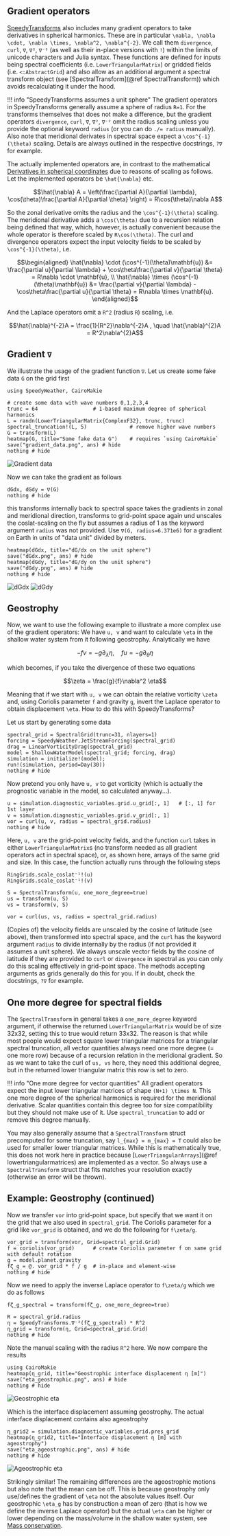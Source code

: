 ## Gradient operators

[SpeedyTransforms](@ref) also includes many gradient operators to take derivatives in
spherical harmonics. These are in particular ``\nabla, \nabla \cdot, \nabla \times,
\nabla^2, \nabla^{-2}``. We call them `divergence`, `curl`, `∇`, `∇²`, `∇⁻²`
(as well as their in-place versions with `!`) within the limits of unicode characters
and Julia syntax. These functions are defined for inputs being spectral coefficients
(i.e. `LowerTriangularMatrix`) or gridded fields (i.e. `<:AbstractGrid`) and
also allow as an additional argument a spectral transform object
(see [SpectralTransform](@ref SpectralTransform)) which avoids recalculating it
under the hood.

!!! info "SpeedyTransforms assumes a unit sphere"
    The gradient operators in SpeedyTransforms generally assume a sphere of radius ``R=1``.
    For the transforms themselves that does not make a difference, but the gradient operators
    `divergence`, `curl`, `∇`, `∇²`, `∇⁻²` omit the radius scaling unless you provide the optional
    keyword `radius` (or you can do `./= radius` manually). 
    Also note that meridional derivates in spectral space expect a ``\cos^{-1}(\theta)`` scaling.
    Details are always outlined in the respective docstrings, `?∇` for example.


The actually implemented operators are,
in contrast to the mathematical [Derivatives in spherical coordinates](@ref)
due to reasons of scaling as follows. Let the implemented operators be
``\hat{\nabla}`` etc.

```math
\hat{\nabla} A = \left(\frac{\partial A}{\partial \lambda}, \cos(\theta)\frac{\partial A}{\partial \theta} \right) =
R\cos(\theta)\nabla A
```
So the zonal derivative omits the radius and the ``\cos^{-1}(\theta)`` scaling.
The meridional derivative adds a ``\cos(\theta)`` due to a recursion relation
being defined that way, which, however, is actually convenient because the whole
operator is therefore scaled by ``R\cos(\theta)``. The curl and divergence operators
expect the input velocity fields to be scaled by ``\cos^{-1}(\theta)``, i.e.

```math
\begin{aligned}
\hat{\nabla} \cdot (\cos^{-1}(\theta)\mathbf{u}) &= \frac{\partial u}{\partial \lambda} +
\cos\theta\frac{\partial v}{\partial \theta} = R\nabla \cdot \mathbf{u}, \\
\hat{\nabla} \times (\cos^{-1}(\theta)\mathbf{u}) &= \frac{\partial v}{\partial \lambda} -
\cos\theta\frac{\partial u}{\partial \theta} = R\nabla \times \mathbf{u}.
\end{aligned}
```

And the Laplace operators omit a ``R^2`` (radius ``R``) scaling, i.e.

```math
\hat{\nabla}^{-2}A = \frac{1}{R^2}\nabla^{-2}A , \quad \hat{\nabla}^{2}A = R^2\nabla^{2}A
```
## Gradient `∇`

We illustrate the usage of the gradient function `∇`. Let us create some fake
data `G` on the grid first 

```@example gradient
using SpeedyWeather, CairoMakie

# create some data with wave numbers 0,1,2,3,4
trunc = 64                  # 1-based maximum degree of spherical harmonics
L = randn(LowerTriangularMatrix{ComplexF32}, trunc, trunc)
spectral_truncation!(L, 5)              # remove higher wave numbers
G = transform(L)
heatmap(G, title="Some fake data G")    # requires `using CairoMakie`
save("gradient_data.png", ans) # hide
nothing # hide
```
![Gradient data](gradient_data.png)

Now we can take the gradient as follows
```@example gradient
dGdx, dGdy = ∇(G)
nothing # hide
```
this transforms internally back to spectral space takes the gradients in
zonal and meridional direction, transforms to grid-point space again
und unscales the coslat-scaling on the fly but assumes a radius of 1
as the keyword argument `radius` was not provided.
Use `∇(G, radius=6.371e6)` for a gradient on Earth in units of "data unit"
divided by meters.

```@example gradient
heatmap(dGdx, title="dG/dx on the unit sphere")
save("dGdx.png", ans) # hide
heatmap(dGdy, title="dG/dy on the unit sphere")
save("dGdy.png", ans) # hide
nothing # hide
```
![dGdx](dGdx.png)
![dGdy](dGdy.png)

## Geostrophy

Now, we want to use the following example to illustrate a more complex
use of the gradient operators: We have ``u, v`` and want to calculate
``\eta`` in the shallow water system from it following geostrophy.
Analytically we have
```math
-fv = -g\partial_\lambda \eta, \quad fu = -g\partial_\theta \eta
```
which becomes, if you take the divergence of these two equations
```math
\zeta = \frac{g}{f}\nabla^2 \eta
```
Meaning that if we start with ``u, v`` we can obtain the relative vorticity
``\zeta`` and, using Coriolis parameter ``f`` and gravity ``g``, invert
the Laplace operator to obtain displacement ``\eta``. How to do this with
SpeedyTransforms? 

Let us start by generating some data
```@example gradient
spectral_grid = SpectralGrid(trunc=31, nlayers=1)
forcing = SpeedyWeather.JetStreamForcing(spectral_grid)
drag = LinearVorticityDrag(spectral_grid)
model = ShallowWaterModel(spectral_grid; forcing, drag)
simulation = initialize!(model);
run!(simulation, period=Day(30))
nothing # hide
```

Now pretend you only have `u, v` to get vorticity (which is actually the prognostic variable in the model,
so calculated anyway...).
```@example gradient
u = simulation.diagnostic_variables.grid.u_grid[:, 1]   # [:, 1] for 1st layer
v = simulation.diagnostic_variables.grid.v_grid[:, 1]
vor = curl(u, v, radius = spectral_grid.radius)
nothing # hide
```
Here, `u, v` are the grid-point velocity fields, and the function `curl` takes in either
`LowerTriangularMatrix`s (no transform needed as all gradient operators act in spectral space),
or, as shown here, arrays of the same grid and size. In this case, the function actually
runs through the following steps
```@example gradient
RingGrids.scale_coslat⁻¹!(u)
RingGrids.scale_coslat⁻¹!(v)

S = SpectralTransform(u, one_more_degree=true)
us = transform(u, S)
vs = transform(v, S)

vor = curl(us, vs, radius = spectral_grid.radius)
```
(Copies of) the velocity fields are unscaled by the cosine of latitude (see above),
then transformed into spectral space, and the `curl` has the keyword argument `radius`
to divide internally by the radius (if not provided it assumes a unit sphere).
We always unscale vector fields by the cosine of latitude if they are provided to
`curl` or `divergence` in spectral as you can only do this scaling
effectively in grid-point space. The methods accepting arguments as grids generally
do this for you. If in doubt, check the docstrings, `?∇` for example.

## One more degree for spectral fields

The `SpectralTransform` in general takes a `one_more_degree` keyword argument,
if otherwise the returned `LowerTriangularMatrix` would be of size 32x32, setting this
to true would return 33x32. The reason is that while most people would expect
square lower triangular matrices for a triangular spectral truncation, all vector quantities
always need one more degree (= one more row) because of a recursion relation in the
meridional gradient. So as we want to take the curl of `us, vs` here, they need this
additional degree, but in the returned lower triangular matrix this row is set to zero.

!!! info "One more degree for vector quantities"
    All gradient operators expect the input lower triangular matrices of shape ``(N+1) \times N``.
    This one more degree of the spherical harmonics is required for the meridional derivative.
    Scalar quantities contain this degree too for size compatibility but they should not
    make use of it. Use `spectral_truncation` to add or remove this degree manually.

You may also generally assume that a `SpectralTransform` struct precomputed for
some truncation, say ``l_{max} = m_{max} = T`` could also be used for smaller
lower triangular matrices. While this is mathematically true, this does not work
here in practice because [`LowerTriangularArrays`](@ref lowertriangularmatrices)
are implemented as a vector. So always use a `SpectralTransform` struct that
fits matches your resolution exactly (otherwise an error will be thrown).

## Example: Geostrophy (continued)

Now we transfer `vor` into grid-point space, but specify that we want it on the grid
that we also used in `spectral_grid`. The Coriolis parameter for a grid like `vor_grid`
is obtained, and we do the following for ``f\zeta/g``.

```@example gradient
vor_grid = transform(vor, Grid=spectral_grid.Grid)
f = coriolis(vor_grid)      # create Coriolis parameter f on same grid with default rotation
g = model.planet.gravity
fζ_g = @. vor_grid * f / g  # in-place and element-wise
nothing # hide
```
Now we need to apply the inverse Laplace operator to ``f\zeta/g`` which we do as follows

```@example gradient
fζ_g_spectral = transform(fζ_g, one_more_degree=true)

R = spectral_grid.radius
η = SpeedyTransforms.∇⁻²(fζ_g_spectral) * R^2
η_grid = transform(η, Grid=spectral_grid.Grid)
nothing # hide
```
Note the manual scaling with the radius ``R^2`` here. We now compare the results
```@example gradient
using CairoMakie
heatmap(η_grid, title="Geostrophic interface displacement η [m]")
save("eta_geostrophic.png", ans) # hide
nothing # hide
```
![Geostrophic eta](eta_geostrophic.png)

Which is the interface displacement assuming geostrophy.
The actual interface displacement contains also ageostrophy
```@example gradient
η_grid2 = simulation.diagnostic_variables.grid.pres_grid
heatmap(η_grid2, title="Interface displacement η [m] with ageostrophy")
save("eta_ageostrophic.png", ans) # hide
nothing # hide
```
![Ageostrophic eta](eta_ageostrophic.png)

Strikingly similar! The remaining differences are the ageostrophic motions but
also note that the mean can be off. This is because geostrophy only use/defines the gradient
of ``\eta`` not the absolute values itself. Our geostrophic ``\eta_g`` has by construction
a mean of zero (that is how we define the inverse Laplace operator) but the actual ``\eta``
can be higher or lower depending on the mass/volume in the shallow water system, see
[Mass conservation](@ref).
